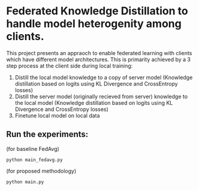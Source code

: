 # Federated Knowledge Distillation to handle model heterogenity among clients.

This project presents an appraoch to enable federated learning with clients which have different model architectures. This is primarity achieved by a 3 step process at the client side during local training:

1. Distill the local model knowledge to a copy of server model (Knowledge distillation based on logits using KL Divergence and CrossEntropy losses)
2. Distill the server model (originally recieved from server) knowledge to the local model (Knowledge distillation based on logits using KL Divergence and CrossEntropy losses)
3. Finetune local model on local data

## Run the experiments:

(for baseline FedAvg)

```
python main_fedavg.py
```

(for proposed methodology)

```
python main.py
```
